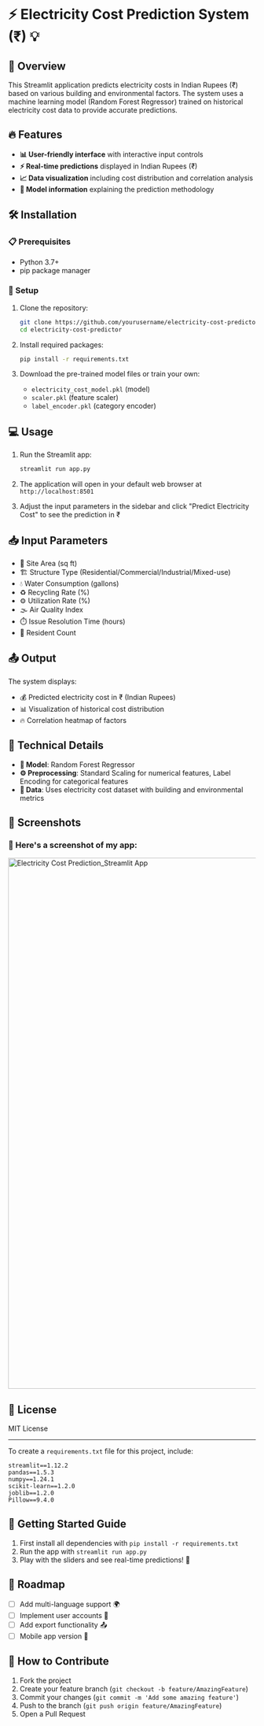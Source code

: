 # ⚡ Electricity Cost Prediction System (₹) 💡

## 🌟 Overview
This Streamlit application predicts electricity costs in Indian Rupees (₹) based on various building and environmental factors. The system uses a machine learning model (Random Forest Regressor) trained on historical electricity cost data to provide accurate predictions.

## 🔥 Features
- **📊 User-friendly interface** with interactive input controls
- **⚡ Real-time predictions** displayed in Indian Rupees (₹)
- **📈 Data visualization** including cost distribution and correlation analysis
- **🤖 Model information** explaining the prediction methodology

## 🛠️ Installation

### 📋 Prerequisites
- Python 3.7+
- pip package manager

### 🚀 Setup
1. Clone the repository:
   ```bash
   git clone https://github.com/yourusername/electricity-cost-predictor.git
   cd electricity-cost-predictor
   ```

2. Install required packages:
   ```bash
   pip install -r requirements.txt
   ```

3. Download the pre-trained model files or train your own:
   - `electricity_cost_model.pkl` (model)
   - `scaler.pkl` (feature scaler)
   - `label_encoder.pkl` (category encoder)

## 💻 Usage

1. Run the Streamlit app:
   ```bash
   streamlit run app.py
   ```

2. The application will open in your default web browser at `http://localhost:8501`

3. Adjust the input parameters in the sidebar and click "Predict Electricity Cost" to see the prediction in ₹

## 📥 Input Parameters
- 🏢 Site Area (sq ft)
- 🏗️ Structure Type (Residential/Commercial/Industrial/Mixed-use)
- 💧 Water Consumption (gallons)
- ♻️ Recycling Rate (%)
- ⚙️ Utilization Rate (%)
- 🌫️ Air Quality Index
- ⏱️ Issue Resolution Time (hours)
- 👥 Resident Count

## 📤 Output
The system displays:
- 💰 Predicted electricity cost in ₹ (Indian Rupees)
- 📊 Visualization of historical cost distribution
- 🔥 Correlation heatmap of factors

## 🔧 Technical Details
- **🤖 Model**: Random Forest Regressor
- **⚙️ Preprocessing**: Standard Scaling for numerical features, Label Encoding for categorical features
- **📂 Data**: Uses electricity cost dataset with building and environmental metrics

## 📸 Screenshots
### 📱 Here's a screenshot of my app:
<img width="1919" height="1079" alt="Electricity Cost Prediction_Streamlit App" src="https://github.com/user-attachments/assets/6da531d3-8a44-44ca-a38e-318572f5b677" />

## 📜 License
MIT License


---

To create a `requirements.txt` file for this project, include:
```
streamlit==1.12.2
pandas==1.5.3
numpy==1.24.1
scikit-learn==1.2.0
joblib==1.2.0
Pillow==9.4.0
```

## 🎉 Getting Started Guide
1. First install all dependencies with `pip install -r requirements.txt`
2. Run the app with `streamlit run app.py`
3. Play with the sliders and see real-time predictions! 🎯

## 🚦 Roadmap
- [ ] Add multi-language support 🌍
- [ ] Implement user accounts 🔐
- [ ] Add export functionality 📤
- [ ] Mobile app version 📱

## 🤝 How to Contribute
1. Fork the project
2. Create your feature branch (`git checkout -b feature/AmazingFeature`)
3. Commit your changes (`git commit -m 'Add some amazing feature'`)
4. Push to the branch (`git push origin feature/AmazingFeature`)
5. Open a Pull Request
